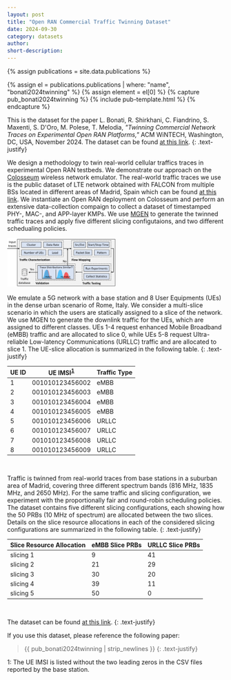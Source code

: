 ```yaml
---
layout: post
title: "Open RAN Commercial Traffic Twinning Dataset"
date: 2024-09-30
category: datasets
author:
short-description:
---
```


{% assign publications = site.data.publications %}

{% assign el = publications.publications | where: "name", "bonati2024twinning" %}
{% assign element = el[0] %}
{% capture pub_bonati2024twinning %}
{% include pub-template.html %}
{% endcapture %}

This is the dataset for the paper L. Bonati, R. Shirkhani, C. Fiandrino, S. Maxenti, S. D'Oro, M. Polese, T. Melodia, <i>"Twinning Commercial Network Traces on Experimental Open RAN Platforms,"</i> ACM WiNTECH, Washington, DC, USA, November 2024.
The dataset can be found <a href="https://github.com/wineslab/open-ran-commercial-traffic-twinning-dataset" target="_blank">at this link</a>.
{: .text-justify}


We design a methodology to twin real-world cellular traffics traces in experimental Open RAN testbeds. We demonstrate our approach on the [Colosseum](/experimental-platforms/colosseum) wireless network emulator. The real-world traffic traces we use is the public dataset of LTE network obtained with FALCON from multiple BSs located in different areas of Madrid, Spain which can be found <a href="https://git2.networks.imdea.org/wng/madrid-lte-dataset" target="_blank">at this link</a>. We instantiate an Open RAN deployment on Colosseum and perform an extensive data-collection compaign to collect a dataset of timestamped PHY-, MAC-, and APP-layer KMPs. We use <a href="https://github.com/USNavalResearchLaboratory/mgen" target="_blank">MGEN</a> to generate the twinned traffic traces and apply five different slicing configutaions, and two different schedualing policies.

<img src="/assets/post-assets/traffic-twinning-pipeline.png" class="post-image" alt="ColO-RAN Architecture" width="50%">

We emulate a 5G network with a base station and 8 User Equipments (UEs) in the dense urban scenario of Rome, Italy. We consider a multi-slice scenario in which the users are statically assigned to a slice of the network. We use MGEN to generate the downlink traffic for the UEs, which are assigned to different classes. UEs 1-4 request enhanced Mobile Broadband (eMBB) traffic and are allocated to slice 0, while UEs 5-8 request Ultra-reliable Low-latency Communications (URLLC) traffic and are allocated to slice 1. The UE-slice allocation is summarized in the following table.
{: .text-justify}

| UE ID | UE IMSI<sup>[1](#myfootnote1)</sup> | Traffic Type |
| ----- | ----------------------------------- | ------------ |
| 1     | 001010123456002                     | eMBB         |
| 2     | 001010123456003                     | eMBB         |
| 3     | 001010123456004                     | eMBB         |
| 4     | 001010123456005                     | eMBB         |
| 5     | 001010123456006                     | URLLC        |
| 6     | 001010123456007                     | URLLC        |
| 7     | 001010123456008                     | URLLC        |
| 8     | 001010123456009                     | URLLC        |

&nbsp;

Traffic is twinned from real-world traces from base stations in a suburban area of Madrid, covering three different spectrum bands (816 MHz, 1835 MHz, and 2650 MHz). For the same traffic and slicing configuration, we experiment with the proportionally fair and round-robin scheduling policies. The dataset contains five different slicing configurations, each showing how the 50 PRBs (10 MHz of spectrum) are allocated between the two slices. Details on the slice resource allocations in each of the considered slicing configurations are summarized in the following table.
{: .text-justify}

| Slice Resource Allocation | eMBB Slice PRBs | URLLC Slice PRBs |
| ------------------------- | --------------- | ---------------- |
| slicing 1                 | 9               | 41               |
| slicing 2                 | 21              | 29               |
| slicing 3                 | 30              | 20               |
| slicing 4                 | 39              | 11               |
| slicing 5                 | 50              | 0                |

&nbsp;

The dataset can be found <a href="https://github.com/wineslab/open-ran-commercial-traffic-twinning-dataset" target="_blank">at this link</a>.
{: .text-justify}

If you use this dataset, please reference the following paper:

> {{ pub_bonati2024twinning | strip_newlines }}
> {: .text-justify}

<a name="myfootnote1">1</a>: The UE IMSI is listed without the two leading zeros in the CSV files reported by the base station.
